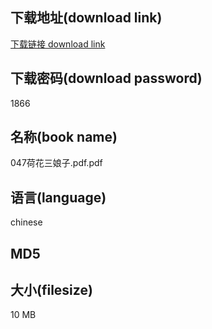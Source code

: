 ## 下载地址(download link)
[下载链接 download link](https://tutu365.netlify.app/?s=047%E8%8D%B7%E8%8A%B1%E4%B8%89%E5%A8%98%E5%AD%90.pdf)

## 下载密码(download password)
1866

## 名称(book name)
047荷花三娘子.pdf.pdf

## 语言(language)
chinese

## MD5


## 大小(filesize)
10 MB
